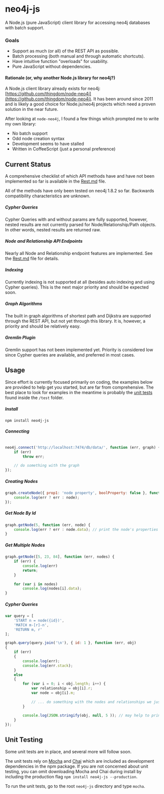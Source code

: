 # neo4j-js

A Node.js (pure JavaScript) client library for accessing neo4j databases with batch support.

### Goals

* Support as much (or all) of the REST API as possible.
* Batch processing (both manual and through automatic shortcuts).
* Have intuitive function "overloads" for usability.
* Pure JavaScript without dependencies.

#### Rationale (or, why another Node.js library for neo4j?)

A Node.js client library already exists for neo4j: [https://github.com/thingdom/node-neo4j](https://github.com/thingdom/node-neo4j). It has been around since 2011 and is likely a good choice for Node.js/neo4j projects which need a proven solution in the near future.

After looking at `node-neo4j`, I found a few things which prompted me to write my own library:

* No batch support
* Odd node creation syntax
* Development seems to have stalled
* Written in CoffeeScript (just a personal preference)

## Current Status

A comprehensive checklist of which API methods have and have not been implemented so far is available in the [Rest.md](REST.md) file.

All of the methods have only been tested on neo4j 1.8.2 so far. Backwards compatibility characteristics are unknown. 

##### Cypher Queries

Cypher Queries with and without params are fully supported, however, nested results are not currently parsed for Node/Relationship/Path objects. In other words, nested results are returned raw.

##### Node and Relationship API Endpoints

Nearly all Node and Relationship endpoint features are implemented. See the [Rest.md](REST.md) file for details.

##### Indexing

Currently indexing is not supported at all (besides auto indexing and using Cypher queries). This is the next major priority and should be expected soon.

##### Graph Algorithms

The built in graph algorithms of shortest path and Dijkstra are supported through the REST API, but not yet through this library. It is, however, a priority and should be relatively easy.

##### Gremlin Plugin

Gremlin support has not been implemented yet. Priority is considered low since Cypher queries are available, and preferred in most cases.

## Usage

Since effort is currently focused primarily on coding, the examples below are provided to help get you started, but are far from comprehensive. The best place to look for examples in the meantime is probably the [unit tests](#unit-testing) found inside the `/test` folder.

##### Install

```
npm install neo4j-js
```

##### Connecting

```javascript

neo4j.connect('http://localhost:7474/db/data/', function (err, graph) {
    if (err)
        throw err;
        
    // do something with the graph
});
```

##### Creating Nodes

```javascript
graph.createNode({ prop1: 'node property', boolProperty: false }, function (err, node) {
    console.log(err ? err : node);
});
```

##### Get Node By Id

```javascript
graph.getNode(5, function (err, node) {
    console.log(err ? err : node.data); // print the node's properties
}
```

##### Get Multiple Nodes

```javascript
graph.getNode([5, 23, 84], function (err, nodes) {
    if (err) {
        console.log(err)
        return;
    }
    
    for (var i in nodes)
        console.log(nodes[i].data);
}
```

##### Cypher Queries

```javascript
var query = [
    'START n = node({id})',
    'MATCH m-[r]-n',
    'RETURN m, r'
];

graph.query(query.join('\n'), { id: 1 }, function (err, obj)
{
    if (err)
    {
        console.log(err);
        console.log(err.stack);
    }
    else
    {
        for (var i = 0; i < obj.length; i++) {
            var relationship = obj[i].r;
            var node = obj[i].m;
            
            // ... do something with the nodes and relationships we just grabbed 
        }
        
        console.log(JSON.stringify(obj, null, 5 )); // may help to print the returned structure
    }
});
```

## Unit Testing

Some unit tests are in place, and several more will follow soon.

The unit tests rely on [Mocha](http://visionmedia.github.com/mocha/) and [Chai](http://chaijs.com/) which are included as development dependencies in the npm package. If you are not concerned about unit testing, you can omit downloading Mocha and Chai during install by including the production flag `npm install neo4j-js --production`.
 
To run the unit tests, go to the root `neo4j-js` directory and type `mocha`.